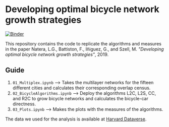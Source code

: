 # Developing optimal bicycle network growth strategies

[![Binder](https://mybinder.org/badge_logo.svg)](https://mybinder.org/v2/gh/nateraluis/bicycle-network-growth/master)

This repository contains the code to replicate the algorithms and measures in the paper Natera, L.G., Battiston, F., Iñiguez, G., and Szell, M. *"Developing optimal bicycle network growth strategies"*, 2019.

## Guide
1. ```01_Multiplex.ipynb``` --> Takes the multilayer networks for the fifteen different cities and calculates their corresponding overlap census.
1. ```02_BicycleAlgorithms.ipynb``` --> Deploy the algorithms L2C, L2S, CC, and R2C to grow bicycle networks and calculates the bicycle-car directness.
1. ```03_Plots.ipynb``` --> Makes the plots with the measures of the algorithms.

The data we used for the analysis is available at [Harvard Dataverse](https://dataverse.harvard.edu/dataset.xhtml?persistentId=doi:10.7910/DVN/GSOPCK).
